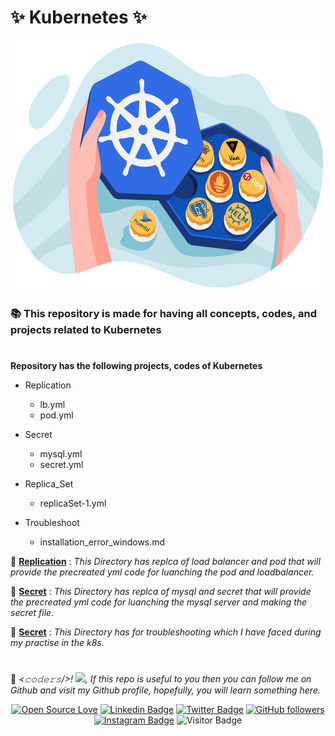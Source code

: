 # :sparkles: Kubernetes :sparkles:


<div align="center">
<img  src="https://github.com/hackcoderr/images/blob/master/k8s.png" width="800" height="400" alt=""> 
</div>  


### :books: This repository is made for having all concepts, codes, and projects related to Kubernetes

#

**Repository has the following projects, codes of Kubernetes**        
         
 * Replication
	 * lb.yml
	 * pod.yml
	 
* Secret
	 * mysql.yml
	 * secret.yml
	 
* Replica_Set
   * replicaSet-1.yml
  
	 
	 
* Troubleshoot
	 * installation_error_windows.md	 

	  	
         
                          

:small_orange_diamond: [**Replication**](https://github.com/hackcoderr/Kubernetes/tree/main/Replication) : *This Directory has replca of load balancer and pod that will provide the precreated yml code for luanching the pod and loadbalancer.*

:small_orange_diamond: [**Secret**](https://github.com/hackcoderr/Kubernetes/tree/main/Secret) : *This Directory has replca of mysql and secret that will provide the precreated yml code for luanching the mysql server and making the secret file.*

:small_orange_diamond: [**Secret**](https://github.com/hackcoderr/Kubernetes/tree/main/Troubleshoot) : *This Directory has for troubleshooting which I have faced during my practise in the k8s.*


#
:loudspeaker:
*<𝚌𝚘𝚍𝚎𝚛𝚜/>! <img src="https://github.com/TheDudeThatCode/TheDudeThatCode/blob/master/Assets/Hi.gif" width="29px">, If this repo is useful to you then you can follow me on Github and visit my Github profile, hopefully, you will learn something here.*

 <!--social media icon-->
<div align="center">
 
 
[![Open Source Love](https://badges.frapsoft.com/os/v2/open-source.svg?v=103)](https://github.com/hackcoderr)
[![Linkedin Badge](https://img.shields.io/badge/-Sachin%20Kumar-blue?style=social&logo=Linkedin&logoColor=blue&link=https://www.linkedin.com/in/hackcoderr/)](https://www.linkedin.com/in/hackcoderr/) [![Twitter Badge](http://img.shields.io/badge/-@hackcoderr-1ca0f1?style=social&logo=twitter&logoColor=blue&link=https://twitter.com/hackcoderr)](https://twitter.com/hackcoderr) [![GitHub followers](https://img.shields.io/github/followers/hackcoderr?label=Follow&style=social)](https://github.com/hackcoderr/?tab=follow)
[![Instagram Badge](https://img.shields.io/badge/-hackcoderr-blue?style=social&logo=Instagram&link=https://www.instagram.com/hackcoderr/)](https://www.instagram.com/hackcoderr/) 
![Visitor Badge](https://visitor-badge.laobi.icu/badge?page_id=hackcoderr.hackcoderr)

</div>  

</br>
